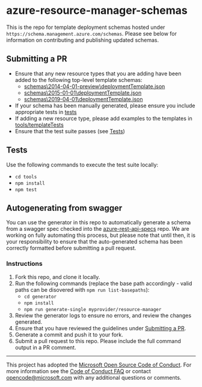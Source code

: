 # azure-resource-manager-schemas 

This is the repo for template deployment schemas hosted under `https://schema.management.azure.com/schemas`. Please see below for information on contributing and publishing updated schemas.

## Submitting a PR
* Ensure that any new resource types that you are adding have been added to the following top-level template schemas:
  * [schemas\2014-04-01-preview\deploymentTemplate.json](schemas/2014-04-01-preview/deploymentTemplate.json)
  * [schemas\2015-01-01\deploymentTemplate.json](schemas/2015-01-01/deploymentTemplate.json)
  * [schemas\2019-04-01\deploymentTemplate.json](schemas/2019-04-01/deploymentTemplate.json)
* If your schema has been manually generated, please ensure you include appropriate tests in [tests](tests/)
* If adding a new resource type, please add examples to the templates in [tools/templateTests](tools/templateTests/)
* Ensure that the test suite passes (see [Tests](#tests))

## Tests
Use the following commands to execute the test suite locally:
* `cd tools`
* `npm install`
* `npm test`

## Autogenerating from swagger
You can use the generator in this repo to automatically generate a schema from a swagger spec checked into the [azure-rest-api-specs](https://github.com/Azure/azure-rest-api-specs) repo. We are working on fully automating this process, but please note that until then, it is your responsibility to ensure that the auto-generated schema has been correctly formatted before submitting a pull request.
### Instructions
1. Fork this repo, and clone it locally.
2. Run the following commands (replace the base path accordingly - valid paths can be disovered with `npm run list-basepaths`):
    * `cd generator`
    * `npm install`
    * `npm run generate-single myprovider/resource-manager`
4. Review the generator logs to ensure no errors, and review the changes generated.
5. Ensure that you have reviewed the guidelines under [Submitting a PR](#submitting-a-pr).
6. Generate a commit and push it to your fork.
7. Submit a pull request to this repo. Please include the full command output in a PR comment.

---
This project has adopted the [Microsoft Open Source Code of Conduct](https://opensource.microsoft.com/codeofconduct/). For more information see the [Code of Conduct FAQ](https://opensource.microsoft.com/codeofconduct/faq/) or contact [opencode@microsoft.com](mailto:opencode@microsoft.com) with any additional questions or comments.